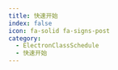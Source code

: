 ```yaml
---
title: 快速开始
index: false
icon: fa-solid fa-signs-post
category:
  - ElectronClassSchedule
  - 快速开始
---
```

